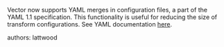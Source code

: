 Vector now supports YAML merges in configuration files, a part of the YAML 1.1
specification. This functionality is useful for reducing the size of transform
configurations. See YAML documentation [here](https://yaml.org/type/merge.html).

authors: lattwood
